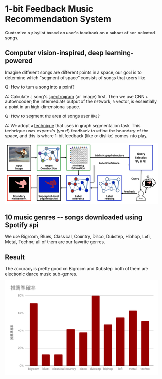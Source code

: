 # 1-bit Feedback Music Recommendation System

Customize a playlist based on user's feedback on a subset of per-selected songs.

## Computer vision-inspired, deep learning-powered

Imagine different songs are different points in a space, our goal is to determine which "segment of space" consists of songs that users like.

Q: How to turn a song into a point?

A: Calculate a song's [spectrogram](https://en.wikipedia.org/wiki/Spectrogram) (an image) first. Then we use CNN + autoencoder; the intermediate output of the network, a vector, is essentially a point in an high-dimensional space.

Q: How to segment the area of songs user like?

A: We adopt a [technique](https://link.springer.com/article/10.1007/s00138-018-0923-1) that uses in graph segmentation task. This technique uses experts's (your!) feedback to refine the boundary of the space, and this is where 1-bit feedback (like or dislike) comes into play.

![](segmentation.png)


## 10 music genres -- songs downloaded using Spotify api

We use Bigroom, Blues, Classical, Country, Disco, Dubstep, Hiphop, Lofi, Metal, Techno; all of them are our favorite genres.

## Result

The accuracy is pretty good on Bigroom and Dubstep, both of them are electronic dance music sub-genres.

![](result.png)
